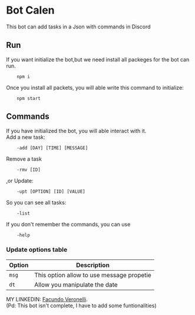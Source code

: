 # Bot Calen
This bot can add tasks in a Json with commands in Discord 
## Run
If you want initialize the bot,but we need install all packeges for the bot can run.
```shell
    npm i
```
Once you install all packets, you will able write this command to initialize:
```shell
    npm start
``` 
## Commands
If you have initialized the bot, you will able interact with it.\
Add a new task:
```shell
    -add [DAY] [TIME] [MESSAGE]
```
Remove a task
```shell
    -rmv [ID]
```
,or Update:
```shell
    -upt [OPTION] [ID] [VALUE]
```
So you can see all tasks:
```shell
    -list
```
If you don't remember the commands, you can use
```shell
    -help
```

### Update options table
| Option     | Description |
|---------  |-------|
|`msg`      |  This option allow to use message propetie     |
|`dt`       | Allow you manipulate the date

MY LINKEDIN: [Facundo Veronelli](https://www.linkedin.com/in/facundoveronelli/).\
(Pd: This bot isn't complete, I have to add some funtionalities)
